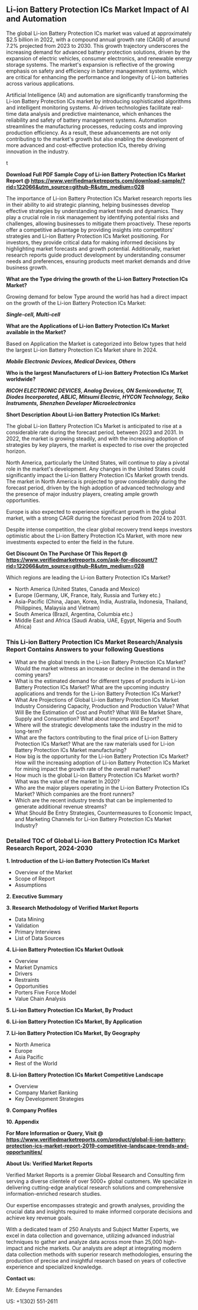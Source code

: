 <h2>Li-ion Battery Protection ICs Market Impact of AI and Automation</h2><p>The global Li-ion Battery Protection ICs market was valued at approximately $2.5 billion in 2022, with a compound annual growth rate (CAGR) of around 7.2% projected from 2023 to 2030. This growth trajectory underscores the increasing demand for advanced battery protection solutions, driven by the expansion of electric vehicles, consumer electronics, and renewable energy storage systems. The market's expansion is reflective of the growing emphasis on safety and efficiency in battery management systems, which are critical for enhancing the performance and longevity of Li-ion batteries across various applications.</p><p>Artificial Intelligence (AI) and automation are significantly transforming the Li-ion Battery Protection ICs market by introducing sophisticated algorithms and intelligent monitoring systems. AI-driven technologies facilitate real-time data analysis and predictive maintenance, which enhances the reliability and safety of battery management systems. Automation streamlines the manufacturing processes, reducing costs and improving production efficiency. As a result, these advancements are not only contributing to the market's growth but also enabling the development of more advanced and cost-effective protection ICs, thereby driving innovation in the industry.</p>t</p><p id="" class=""><strong>Download Full PDF Sample Copy of Li-ion Battery Protection ICs Market Report @ <a href="https://www.verifiedmarketreports.com/download-sample/?rid=122066&utm_source=github-R&utm_medium=028" target="_blank">https://www.verifiedmarketreports.com/download-sample/?rid=122066&utm_source=github-R&utm_medium=028</a></strong></p><p>The importance of&nbsp;Li-ion Battery Protection ICs Market research reports lies in their ability to aid strategic planning, helping businesses develop effective strategies by understanding market trends and dynamics. They play a crucial role in risk management by identifying potential risks and challenges, allowing businesses to mitigate them proactively. These reports offer a competitive advantage by providing insights into competitors' strategies and Li-ion Battery Protection ICs Market positioning. For investors, they provide critical data for making informed decisions by highlighting market forecasts and growth potential. Additionally, market research reports guide product development by understanding consumer needs and preferences, ensuring products meet market demands and drive business growth.</p><p><strong>What are the&nbsp;Type driving the growth of the Li-ion Battery Protection ICs Market?</strong></p><p id="" class="">Growing demand for below Type around the world has had a direct impact on the growth of the Li-ion Battery Protection ICs Market:</p><em><strong>Single-cell, Multi-cell</strong></em></p><strong>What are the&nbsp;Applications&nbsp;of Li-ion Battery Protection ICs Market available in the Market?</strong></p><p id="" class="">Based on Application the Market is categorized into Below types that held the largest Li-ion Battery Protection ICs Market share In 2024.</p><em><strong>Mobile Electronic Devices, Medical Devices, Others</strong></em></p><strong>Who is the largest Manufacturers of Li-ion Battery Protection ICs Market worldwide?</strong></p><p><em><strong>RICOH ELECTRONIC DEVICES, Analog Devices, ON Semiconductor, TI, Diodes Incorporated, ABLIC, Mitsumi Electric, HYCON Technology, Seiko Instruments, Shenzhen Developer Microelectronics</strong></em></p><p id="" class=""><strong>Short Description About Li-ion Battery Protection ICs Market:</strong></p><p>The global Li-ion Battery Protection ICs Market is anticipated to rise at a considerable rate during the forecast period, between 2023 and 2031. In 2022, the market is growing steadily, and with the increasing adoption of strategies by key players, the market is expected to rise over the projected horizon.</p><p>North America, particularly the United States, will continue to play a pivotal role in the market's development. Any changes in the United States could significantly impact the Li-ion Battery Protection ICs Market growth trends. The market in North America is projected to grow considerably during the forecast period, driven by the high adoption of advanced technology and the presence of major industry players, creating ample growth opportunities.</p><p>Europe is also expected to experience significant growth in the global market, with a strong CAGR during the forecast period from 2024 to 2031.</p><p>Despite intense competition, the clear global recovery trend keeps investors optimistic about the Li-ion Battery Protection ICs Market, with more new investments expected to enter the field in the future.</p><p id="" class=""><strong>Get Discount On The Purchase Of This Report @ <a href="https://www.verifiedmarketreports.com/ask-for-discount/?rid=122066&utm_source=github-R&utm_medium=028" target="_blank">https://www.verifiedmarketreports.com/ask-for-discount/?rid=122066&utm_source=github-R&utm_medium=028</a></strong></p>Which regions are leading the Li-ion Battery Protection ICs Market?</p><ul><li>North America (United States, Canada and Mexico)</li><li>Europe (Germany, UK, France, Italy, Russia and Turkey etc.)</li><li>Asia-Pacific (China, Japan, Korea, India, Australia, Indonesia, Thailand, Philippines, Malaysia and Vietnam)</li><li>South America (Brazil, Argentina, Columbia etc.)</li><li>Middle East and Africa (Saudi Arabia, UAE, Egypt, Nigeria and South Africa)</li></ul><h3 id="" class="">This Li-ion Battery Protection ICs Market Research/Analysis Report Contains Answers to your following Questions</h3><ul><li>What are the global trends in the Li-ion Battery Protection ICs Market? Would the market witness an increase or decline in the demand in the coming years?</li><li>What is the estimated demand for different types of products in Li-ion Battery Protection ICs Market? What are the upcoming industry applications and trends for the Li-ion Battery Protection ICs Market?</li><li>What Are Projections of Global Li-ion Battery Protection ICs Market Industry Considering Capacity, Production and Production Value? What Will Be the Estimation of Cost and Profit? What Will Be Market Share, Supply and Consumption? What about imports and Export?</li><li>Where will the strategic developments take the industry in the mid to long-term?</li><li>What are the factors contributing to the final price of Li-ion Battery Protection ICs Market? What are the raw materials used for Li-ion Battery Protection ICs Market manufacturing?</li><li>How big is the opportunity for the Li-ion Battery Protection ICs Market? How will the increasing adoption of Li-ion Battery Protection ICs Market for mining impact the growth rate of the overall market?</li><li>How much is the global Li-ion Battery Protection ICs Market worth? What was the value of the market In 2020?</li><li>Who are the major players operating in the Li-ion Battery Protection ICs Market? Which companies are the front runners?</li><li>Which are the recent industry trends that can be implemented to generate additional revenue streams?</li><li>What Should Be Entry Strategies, Countermeasures to Economic Impact, and Marketing Channels for Li-ion Battery Protection ICs Market Industry?</li></ul><h3 id="" class="">Detailed TOC of Global Li-ion Battery Protection ICs Market Research Report, 2024-2030</h3><p id="" class=""><strong>1. Introduction of the Li-ion Battery Protection ICs Market</strong></p><ul><li>Overview of the Market</li><li>Scope of Report</li><li>Assumptions</li></ul><p id="" class=""><strong>2. Executive Summary</strong></p><p id="" class=""><strong>3. Research Methodology of Verified Market Reports</strong></p><ul><li>Data Mining</li><li>Validation</li><li>Primary Interviews</li><li>List of Data Sources</li></ul><p id="" class=""><strong>4. Li-ion Battery Protection ICs Market Outlook</strong></p><ul><li>Overview</li><li>Market Dynamics</li><li>Drivers</li><li>Restraints</li><li>Opportunities</li><li>Porters Five Force Model</li><li>Value Chain Analysis</li></ul><p id="" class=""><strong>5. Li-ion Battery Protection ICs Market, By Product</strong></p><p id="" class=""><strong>6. Li-ion Battery Protection ICs Market, By Application</strong></p><p id="" class=""><strong>7. Li-ion Battery Protection ICs Market, By Geography</strong></p><ul><li>North America</li><li>Europe</li><li>Asia Pacific</li><li>Rest of the World</li></ul><p id="" class=""><strong>8. Li-ion Battery Protection ICs Market Competitive Landscape</strong></p><ul><li>Overview</li><li>Company Market Ranking</li><li>Key Development Strategies</li></ul><p id="" class=""><strong>9. Company Profiles</strong></p><p id="" class=""><strong>10. Appendix</strong></p><p id="" class=""><strong>For More Information or Query, Visit @ <a href="https://www.verifiedmarketreports.com/product/global-li-ion-battery-protection-ics-market-report-2019-competitive-landscape-trends-and-opportunities/" target="_blank">https://www.verifiedmarketreports.com/product/global-li-ion-battery-protection-ics-market-report-2019-competitive-landscape-trends-and-opportunities/</a></strong></p><p id="" class=""><strong>About Us: Verified Market Reports</strong></p><p id="" class="">Verified Market Reports is a premier Global Research and Consulting firm serving a diverse clientele of over 5000+ global customers. We specialize in delivering cutting-edge analytical research solutions and comprehensive information-enriched research studies.</p><p id="" class="">Our expertise encompasses strategic and growth analyses, providing the crucial data and insights required to make informed corporate decisions and achieve key revenue goals.</p><p id="" class="">With a dedicated team of 250 Analysts and Subject Matter Experts, we excel in data collection and governance, utilizing advanced industrial techniques to gather and analyze data across more than 25,000 high-impact and niche markets. Our analysts are adept at integrating modern data collection methods with superior research methodologies, ensuring the production of precise and insightful research based on years of collective experience and specialized knowledge.</p><p id="" class=""><strong>Contact us:</strong></p><p id="" class="">Mr. Edwyne Fernandes</p><p id="" class="">US: +1(302) 551-2611</p>